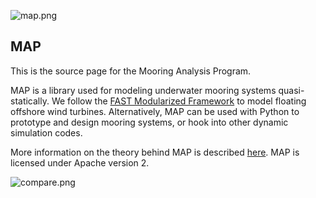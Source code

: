 ![map.png](https://bitbucket.org/repo/jbRLE9/images/1614157178-map.png)

## MAP

This is the source page for the Mooring Analysis Program. 

MAP is a library used for modeling underwater mooring systems quasi-statically. We follow the [FAST Modularized Framework](https://nwtc.nrel.gov/FAST-Developers) to model floating offshore wind turbines. Alternatively, MAP can be used with Python to prototype and design mooring systems, or hook into other dynamic simulation codes. 

More information on the theory behind MAP is described [here](http://cim.mcgill.ca/~mmascio1/ISOPE2013-TPC-0646.pdf). MAP is licensed under Apache version 2.

![compare.png](https://bitbucket.org/repo/jbRLE9/images/205015965-compare.png)